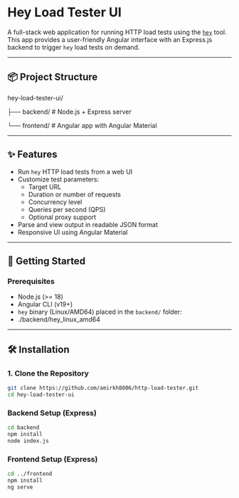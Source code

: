 # Hey Load Tester UI

A full-stack web application for running HTTP load tests using the [`hey`](https://github.com/rakyll/hey) tool. This app provides a user-friendly Angular interface with an Express.js backend to trigger `hey` load tests on demand.

---

## 📦 Project Structure

hey-load-tester-ui/

├── backend/ # Node.js + Express server

└── frontend/ # Angular app with Angular Material


---

## ✨ Features

- Run `hey` HTTP load tests from a web UI
- Customize test parameters:
  - Target URL
  - Duration or number of requests
  - Concurrency level
  - Queries per second (QPS)
  - Optional proxy support
- Parse and view output in readable JSON format
- Responsive UI using Angular Material

---

## 🚀 Getting Started

### Prerequisites

- Node.js (>= 18)
- Angular CLI (v19+)
- `hey` binary (Linux/AMD64) placed in the `backend/` folder:
- ./backend/hey_linux_amd64


---

## 🛠 Installation

### 1. Clone the Repository

```bash
git clone https://github.com/amirkh8006/http-load-tester.git
cd hey-load-tester-ui
```

###  Backend Setup (Express)
```bash
cd backend
npm install
node index.js
```

###  Frontend Setup (Express)
```bash
cd ../frontend
npm install
ng serve
```

